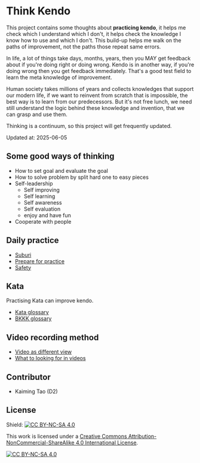# Think Kendo

This project contains some thoughts about **practicing kendo**, it helps me check which I understand which I don't, it helps check the knowledge I know how to use and which I don't. This build-up helps me walk on the paths of improvement, not the paths those repeat same errors.

In life, a lot of things take days, months, years, then you MAY get feedback about if you're doing right or doing wrong. Kendo is in another way, if you're doing wrong then you get feedback immediately. That's a good test field to learn the meta knowledge of improvement.

Human society takes millions of years and collects knowledges that support our modern life, if we want to reinvent from scratch that is impossible, the best way is to learn from our predecessors. But it's not free lunch, we need still understand the logic behind these knowledge and invention, that we can grasp and use them.

Thinking is a continuum, so this project will get frequently updated.

Updated at: 2025-06-05

<!-- ## 気　剣　体　の一致 (Ki Ken Tai no Icchi)

![Ki Ken Tai no Icchi](./Ki%20Ken%20Tai%20no%20Ichi.png) -->

## Some good ways of thinking

- How to set goal and evaluate the goal
- How to solve problem by split hard one to easy pieces
- Self-leadership
    - Self improving
    - Self learning
    - Self awareness
    - Self evaluation
    - enjoy and have fun
- Cooperate with people

<!-- - [Mind training](./mind-training/mind-training.md) -->

## Daily practice

- [Suburi](./suburi/suburi.md)
- [Prepare for practice](./daily-practice/dojo-pracice.md)
- [Safety](./daily-practice/safety.md)

<!-- - Muscle training -->
<!-- - Flexibility -->
<!-- - Kendo words in daily practice -->
<!--
## Maintenance and safety

- Shinai
- Bogu
- Tenugui -->

## Kata

Practising Kata can improve kendo.

- [Kata glossary](./kata/Kata-glossary.md)
- [BKKK glossary](./kata/BKKK-glossary.md)

## Video recording method

- [Video as different view](./video-recording/video-as-different-view.md)
- [What to looking for in videos](./video-recording/what-we-are-looking-for.md)


<!-- ## How to help improve this project?
- email or discord?
- please use `Issues` tab to create new requests, or discuss some topics.
 -->

## Contributor

- Kaiming Tao (D2)

## License

Shield: [![CC BY-NC-SA 4.0][cc-by-nc-sa-shield]][cc-by-nc-sa]

This work is licensed under a
[Creative Commons Attribution-NonCommercial-ShareAlike 4.0 International License][cc-by-nc-sa].

[![CC BY-NC-SA 4.0][cc-by-nc-sa-image]][cc-by-nc-sa]

[cc-by-nc-sa]: http://creativecommons.org/licenses/by-nc-sa/4.0/
[cc-by-nc-sa-image]: https://licensebuttons.net/l/by-nc-sa/4.0/88x31.png
[cc-by-nc-sa-shield]: https://img.shields.io/badge/License-CC%20BY--NC--SA%204.0-lightgrey.svg
